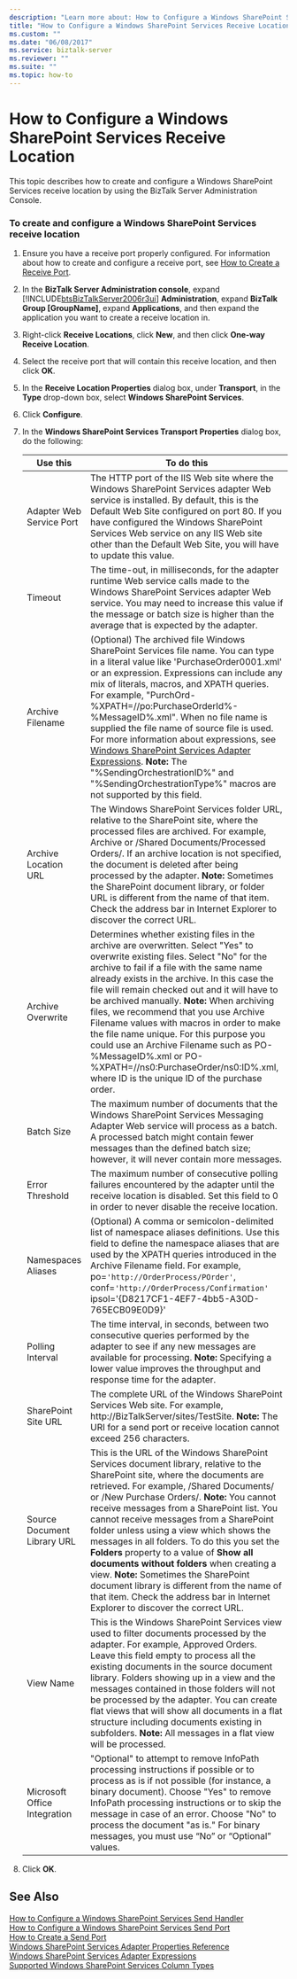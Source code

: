 ```yaml
---
description: "Learn more about: How to Configure a Windows SharePoint Services Receive Location"
title: "How to Configure a Windows SharePoint Services Receive Location"
ms.custom: ""
ms.date: "06/08/2017"
ms.service: biztalk-server
ms.reviewer: ""
ms.suite: ""
ms.topic: how-to
---
```

# How to Configure a Windows SharePoint Services Receive Location
This topic describes how to create and configure a Windows SharePoint Services receive location by using the BizTalk Server Administration Console.  

### To create and configure a Windows SharePoint Services receive location  

1. Ensure you have a receive port properly configured. For information about how to create and configure a receive port, see [How to Create a Receive Port](../core/how-to-create-a-receive-port.md).  

2. In the **BizTalk Server Administration console**, expand [!INCLUDE[btsBizTalkServer2006r3ui](../includes/btsbiztalkserver2006r3ui-md.md)] **Administration**, expand **BizTalk Group [GroupName]**, expand **Applications**, and then expand the application you want to create a receive location in.  

3. Right-click **Receive Locations**, click **New**, and then click **One-way Receive Location**.  

4. Select the receive port that will contain this receive location, and then click **OK**.  

5. In the **Receive Location Properties** dialog box, under **Transport**, in the **Type** drop-down box, select **Windows SharePoint Services**.  

6. Click **Configure**.  

7. In the **Windows SharePoint Services Transport Properties** dialog box, do the following:  


   |           Use this           |                                                                                                                                                                                                                                                                                                                                    To do this                                                                                                                                                                                                                                                                                                                                    |
   |------------------------------|----------------------------------------------------------------------------------------------------------------------------------------------------------------------------------------------------------------------------------------------------------------------------------------------------------------------------------------------------------------------------------------------------------------------------------------------------------------------------------------------------------------------------------------------------------------------------------------------------------------------------------------------------------------------------------|
   |   Adapter Web Service Port   |                                                                                                                                                                      The HTTP port of the IIS Web site where the Windows SharePoint Services adapter Web service is installed. By default, this is the Default Web Site configured on port 80. If you have configured the Windows SharePoint Services Web service on any IIS Web site other than the Default Web Site, you will have to update this value.                                                                                                                                                                       |
   |           Timeout            |                                                                                                                                                                                                        The time-out, in milliseconds, for the adapter runtime Web service calls made to the Windows SharePoint Services adapter Web service. You may need to increase this value if the message or batch size is higher than the average that is expected by the adapter.                                                                                                                                                                                                        |
   |       Archive Filename       |                (Optional) The archived file Windows SharePoint Services file name. You can type in a literal value like 'PurchaseOrder0001.xml' or an expression. Expressions can include any mix of literals, macros, and XPATH queries. For example, "PurchOrd-%XPATH=//po:PurchaseOrderId%-%MessageID%.xml". When no file name is supplied the file name of source file is used. For more information about expressions, see [Windows SharePoint Services Adapter Expressions](../core/windows-sharepoint-services-adapter-expressions.md). **Note:**  The "%SendingOrchestrationID%" and "%SendingOrchestrationType%" macros are not supported by this field.                |
   |     Archive Location URL     |                                                                                                  The Windows SharePoint Services folder URL, relative to the SharePoint site, where the processed files are archived. For example, Archive or /Shared Documents/Processed Orders/. If an archive location is not specified, the document is deleted after being processed by the adapter. **Note:**  Sometimes the SharePoint document library, or folder URL is different from the name of that item. Check the address bar in Internet Explorer to discover the correct URL.                                                                                                   |
   |      Archive Overwrite       |                              Determines whether existing files in the archive are overwritten. Select "Yes" to overwrite existing files. Select "No" for the archive to fail if a file with the same name already exists in the archive. In this case the file will remain checked out and it will have to be archived manually. **Note:**  When archiving files, we recommend that you use Archive Filename values with macros in order to make the file name unique. For this purpose you could use an Archive Filename such as PO-%MessageID%.xml or PO-%XPATH=//ns0:PurchaseOrder/ns0:ID%.xml, where ID is the unique ID of the purchase order.                              |
   |          Batch Size          |                                                                                                                                                                                                              The maximum number of documents that the Windows SharePoint Services Messaging Adapter Web service will process as a batch. A processed batch might contain fewer messages than the defined batch size; however, it will never contain more messages.                                                                                                                                                                                                               |
   |       Error Threshold        |                                                                                                                                                                                                                                            The maximum number of consecutive polling failures encountered by the adapter until the receive location is disabled. Set this field to 0 in order to never disable the receive location.                                                                                                                                                                                                                                             |
   |      Namespaces Aliases      |                                                                                                                                                              (Optional) A comma or semicolon-delimited list of namespace aliases definitions. Use this field to define the namespace aliases that are used by the XPATH queries introduced in the Archive Filename field. For example, po=`'http://OrderProcess/POrder'`, conf=`'http://OrderProcess/Confirmation'` ipsol='{D8217CF1-4EF7-4bb5-A30D-765ECB09E0D9}'                                                                                                                                                               |
   |       Polling Interval       |                                                                                                                                                                                                                 The time interval, in seconds, between two consecutive queries performed by the adapter to see if any new messages are available for processing. **Note:**  Specifying a lower value improves the throughput and response time for the adapter.                                                                                                                                                                                                                  |
   |     SharePoint Site URL      |                                                                                                                                                                                                                                       The complete URL of the Windows SharePoint Services Web site. For example, http://BizTalkServer/sites/TestSite. **Note:**  The URI for a send port or receive location cannot exceed 256 characters.                                                                                                                                                                                                                                       |
   | Source Document Library URL  | This is the URL of the Windows SharePoint Services document library, relative to the SharePoint site, where the documents are retrieved. For example, /Shared Documents/ or /New Purchase Orders/. **Note:**  You cannot receive messages from a SharePoint list. You cannot receive messages from a SharePoint folder unless using a view which shows the messages in all folders. To do this you set the **Folders** property to a value of **Show all documents without folders** when creating a view. **Note:**  Sometimes the SharePoint document library is different from the name of that item. Check the address bar in Internet Explorer to discover the correct URL. |
   |          View Name           |                                                                            This is the Windows SharePoint Services view used to filter documents processed by the adapter. For example, Approved Orders. Leave this field empty to process all the existing documents in the source document library. Folders showing up in a view and the messages contained in those folders will not be processed by the adapter. You can create flat views that will show all documents in a flat structure including documents existing in subfolders. **Note:**  All messages in a flat view will be processed.                                                                            |
   | Microsoft Office Integration |                                                                                                                                                        "Optional" to attempt to remove InfoPath processing instructions if possible or to process as is if not possible (for instance, a binary document). Choose "Yes" to remove InfoPath processing instructions or to skip the message in case of an error. Choose "No" to process the document "as is." For binary messages, you must use “No” or “Optional” values.                                                                                                                                                         |


8. Click **OK**.  

## See Also  
 [How to Configure a Windows SharePoint Services Send Handler](../core/how-to-configure-a-windows-sharepoint-services-send-handler.md)   
 [How to Configure a Windows SharePoint Services Send Port](../core/how-to-configure-a-windows-sharepoint-services-send-port.md)   
 [How to Create a Send Port](../core/how-to-create-a-send-port2.md)   
 [Windows SharePoint Services Adapter Properties Reference](../core/windows-sharepoint-services-adapter-properties-reference.md)   
 [Windows SharePoint Services Adapter Expressions](../core/windows-sharepoint-services-adapter-expressions.md)   
 [Supported Windows SharePoint Services Column Types](../core/supported-windows-sharepoint-services-column-types.md)
